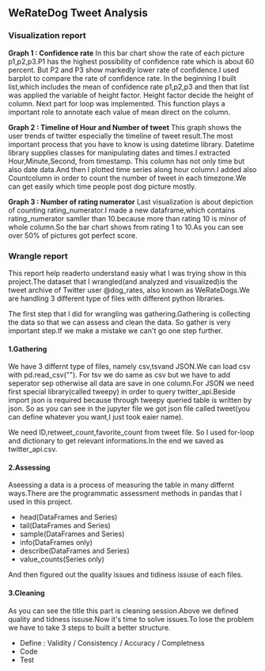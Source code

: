 ##  WeRateDog Tweet Analysis

### Visualization report 
**Graph 1 : Confidence rate**
In this bar chart show the rate of each picture p1,p2,p3.P1 has the highest possibility of confidence rate which is about 60 percent. But P2 and P3 show markedly lower rate of confidence.I used barplot to compare the rate of confidence rate. In the beginning I built list,which includes the mean of confidence rate p1,p2,p3 and then that list was applied the variable of height factor. Height factor decide the height of column. Next part for loop was implemented. This function plays a important role to annotate each value of mean direct on the column.

**Graph 2 : Timeline of Hour and Number of tweet**
This graph shows the user trends of twitter especially the timeline of tweet result.The most important process that you have to know is using datetime library. Datetime library supplies classes for manipulating dates and times.I extracted Hour,Minute,Second, from timestamp. This column has not only time but also date data.And then I plotted time series along hour column.I added also Countcolumn in order to count the number of tweet in each timezone.We can get easily which time people post dog picture mostly.

**Graph 3 : Number of rating numerator**
Last visualization is about depiction of counting rating_numerator.I made a new dataframe,which contains rating_numerator samller than 10.because more than rating 10 is minor of whole column.So the bar chart shows from rating 1 to 10.As you can see over 50% of pictures got perfect score.


### Wrangle report
This report help readerto understand easiy what I was trying show in this project.The dataset that I wrangled(and analyzed and visualized)is the tweet archive of Twitter user @dog_rates, also known as WeRateDogs.We are handling 3 different type of files with different python libraries.

The first step that I did for wrangling was gathering.Gathering is collecting the data so that we can assess and clean the data. So gather is very important step.If we make a mistake we can't go one step further.

#### 1.Gathering
We have 3 differnt type of files, namely csv,tsvand JSON.We can load csv with pd.read_csv(""). For tsv we do same as csv but we have to add seperator sep otherwise all data are save in one column.For JSON we need first special library(called tweepy) in order to query twitter_api.Beside import json is required because through tweepy queried table is written by json. So as you can see in the jupyter file we got json file called tweet(you can define whatever you want,I just took eaier name).

We need ID,retweet_count,favorite_count from tweet file. So I used for-loop and dictionary to get relevant informations.In the end we saved as twitter_api.csv.

#### 2.Assessing
Aseessing a data is a process of measuring the table in many differnt ways.There are the programmatic assessment methods in pandas that I used in this project.

- head(DataFrames and Series)
- tail(DataFrames and Series)
- sample(DataFrames and Series)
- info(DataFrames only)
- describe(DataFrames and Series)
- value_counts(Series only)

And then  figured out the quality issues and tidiness issuse of each files.

#### 3.Cleaning
As you can see the title this part is cleaning session.Above we defined quality and tidness issuse.Now it's time to solve issues.To lose the problem we have to take 3 steps to built a better structure.

- Define : Validity / Consistency / Accuracy / Completness
- Code
- Test

